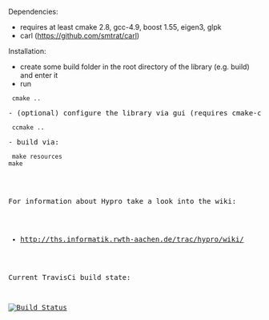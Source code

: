 Dependencies:
- requires at least cmake 2.8, gcc-4.9, boost 1.55, eigen3, glpk
- carl (https://github.com/smtrat/carl)

Installation:
- create some build folder in the root directory of the library (e.g. build) and enter it
- run 
<pre><code> cmake .. </code><pre>
- (optional) configure the library via gui (requires cmake-curses-gui):
<pre><code> ccmake ..</code><pre>
- build via: <pre><code> make resources
make</code></pre>

For information about Hypro take a look into the wiki:
- http://ths.informatik.rwth-aachen.de/trac/hypro/wiki/



Current TravisCi build state: 

[![Build Status](https://travis-ci.org/hypro/hypro.svg?branch=master)](https://travis-ci.org/hypro/hypro)

